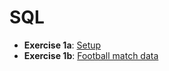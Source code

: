 # SQL

- **Exercise 1a**: [Setup](task01_football_matches/setup.md)
- **Exercise 1b**: [Football match data](task01_football_matches/tasks.md)